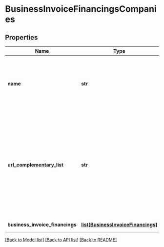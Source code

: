 # BusinessInvoiceFinancingsCompanies

## Properties
Name | Type | Description | Notes
------------ | ------------- | ------------- | -------------
**name** | **str** | Nome da Instituição, pertencente à marca, responsável pela comercialização das modalidades de Direitos Creditórios Descontados para Pessoas Jurídicas consultadas. p.ex.&#x27;Empresa da Organização A&#x27; | 
**url_complementary_list** | **str** | URL do link que conterá a lista complementar com os nomes e CNPJs agrupados sob o mesmo cnpjNumber. Os contidos nessa lista possuem as mesmas características para produtos e serviços. Endereço eletrônico de acesso ao canal. URLs são limitadas a 2048 caracteres mas, para o contexto do Sistema Financeiro aberto, será adotado a metade deste tamanho. Ex. &#x27;https://example.com/mobile-banking&#x27;  | [optional] 
**business_invoice_financings** | [**list[BusinessInvoiceFinancings]**](BusinessInvoiceFinancings.md) | Lista de adiantamento de recebíveis | 

[[Back to Model list]](../README.md#documentation-for-models) [[Back to API list]](../README.md#documentation-for-api-endpoints) [[Back to README]](../README.md)

